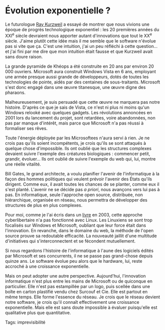 # Évolution exponentielle ?

Le futurologue [Ray Kurzweil](http://www.kurzweilai.net/) a essayé de montrer que nous vivions une époque de progrès technologique exponentiel : les 20 premières années du XXI<sup>e</sup> siècle devraient nous apporter autant d'innovations que tout le XX<sup>e</sup> siècle. J'aime plutôt cette idée mais il me semble que le software n'évolue pas si vite que ça. C'est une intuition, j'ai un peu réfléchi à cette question... et j'ai fini par me dire que mon intuition était fausse et que Kurzweil avait sans doure raison.<span id="more-20"></span>

La grande pyramide de Khéops a été construite en 20 ans par environ 20 000 ouvriers. Microsoft aura construit Windows Vista en 6 ans, employant une armée presque aussi grande de développeurs, dotés de toutes les technologies de pointe, aidés par des centaines de sous-traitants. Microsoft s'est donc engagé dans une œuvre titanesque, une œuvre digne des pharaons.

Malheureusement, je suis persuadé que cette œuvre ne marquera pas notre histoire. D'après ce que je sais de Vista, ce n'est ni plus ni moins qu'un Windows relooké avec quelques gadgets. Les révolutions annoncées en 2001 lors du lancement du projet, sont retardées, voire abandonnées, non pas par manque d'intérêt, mais parce que Microsoft n'a pas réussi à formaliser ses rêves.

Toute l'énergie déployée par les Microsoftees n'aura servi à rien. Je ne crois pas qu'ils soient incompétents, je crois qu'ils se sont attaqués à quelque chose d'impossible. Ils ont oublié que les structures complexes devaient suivre l'exemple des créatures biologiques : commencer petit, grandir, évoluer... Ils ont oublié de suivre l'exemple du web qui, lui, montre une réelle vitalité.

Bill Gates, le grand architecte, a voulu planifier l'avenir de l'informatique à la façon des hommes politiques qui veulent prévoir l'avenir des États qu'ils dirigent. Comme eux, il avait toutes les chances de se planter, comme eux il s'est planté. L'avenir ne se décide pas *a priori*, nous avançons vers lui pas à pas. En informatique, seule l'approche open source, distribuée, non hiérarchique, organisée en réseau, nous permettra de développer des structures de plus en plus complexes.

Pour moi, comme je l'ai écris dans un [livre](http://www.amazon.fr/exec/obidos/ASIN/2844274137/qid=1149080124/sr=8-1/ref=sr_8_xs_ap_i1_xgl/402-5334915-1934535) en 2003, cette approche cyberlibertaire n'a pas fonctionné avec Linux. Les Linuxiens se sont trop focalisés sur Windows et Microsoft, oubliant que leur force était dans l'innovation. En revanche, dans le domaine du web, la méthode de l'open source prouve sa redoutable efficacité. La nouveauté jaillit d'une multitude d'initiatives qui s'interconnectent et se fécondent mutuellement.

Si nous regardons l'histoire de l'informatique à l'aune des logiciels édités par Microsoft et ses concurrents, il ne se passe pas grand-chose depuis quinze ans. Le software évolue peu alors que le hardware, lui, reste accroché à une croissance exponentielle.

Mais on peut adopter une autre perspective. Aujourd'hui, l'innovation informatique n'est plus entre les mains de Microsoft ou de quiconque en particulier. Elle n'est pas estampillée par un logo, puis scellée dans une boîte en carton plastifié vendu chez Surcouf et Cie. Elle est partout en même temps. Elle forme l'essence du réseau. Je crois que le réseau devient notre software, je crois qu'il connaît effectivement une croissance exponentielle. Mais elle est sans doute impossible à évaluer puisqu'elle est qualitative plus que quantitative.

Tags: imprevisibilité